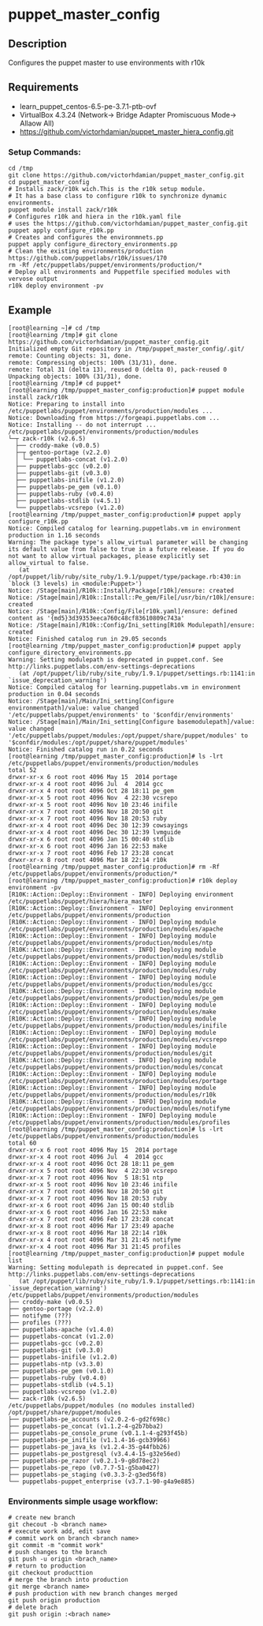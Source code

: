 # puppet_master_config

Description
-----------
Configures the puppet master to use environments with r10k

Requirements
------------

  - learn_puppet_centos-6.5-pe-3.7.1-ptb-ovf
  - VirtualBox 4.3.24 (Network-> Bridge Adapter Promiscuous Mode-> Allaow All)
  - https://github.com/victorhdamian/puppet_master_hiera_config.git

### Setup Commands:

    cd /tmp
    git clone https://github.com/victorhdamian/puppet_master_config.git
    cd puppet_master_config
    # Installs zack/r10k wich.This is the r10k setup module. 
    # It has a base class to configure r10k to synchronize dynamic environments. 
    puppet module install zack/r10k
    # Configures r10k and hiera in the r10k.yaml file
    # uses the https://github.com/victorhdamian/puppet_master_config.git
    puppet apply configure_r10k.pp
    # Creates and configures the environmnets.pp
    puppet apply configure_directory_environments.pp
    # Clean the existing environments/production https://github.com/puppetlabs/r10k/issues/170
    rm -Rf /etc/puppetlabs/puppet/environments/production/*
    # Deploy all environments and Puppetfile specified modules with vervose output 
    r10k deploy environment -pv


Example
-------

    [root@learning ~]# cd /tmp
    [root@learning /tmp]# git clone https://github.com/victorhdamian/puppet_master_config.git
    Initialized empty Git repository in /tmp/puppet_master_config/.git/
    remote: Counting objects: 31, done.
    remote: Compressing objects: 100% (31/31), done.
    remote: Total 31 (delta 13), reused 0 (delta 0), pack-reused 0
    Unpacking objects: 100% (31/31), done.
    [root@learning /tmp]# cd puppet*
    [root@learning /tmp/puppet_master_config:production]# puppet module install zack/r10k
    Notice: Preparing to install into /etc/puppetlabs/puppet/environments/production/modules ...
    Notice: Downloading from https://forgeapi.puppetlabs.com ...
    Notice: Installing -- do not interrupt ...
    /etc/puppetlabs/puppet/environments/production/modules
    └─┬ zack-r10k (v2.6.5)
      ├── croddy-make (v0.0.5)
      ├─┬ gentoo-portage (v2.2.0)
      │ └── puppetlabs-concat (v1.2.0)
      ├── puppetlabs-gcc (v0.2.0)
      ├── puppetlabs-git (v0.3.0)
      ├── puppetlabs-inifile (v1.2.0)
      ├── puppetlabs-pe_gem (v0.1.0)
      ├── puppetlabs-ruby (v0.4.0)
      ├── puppetlabs-stdlib (v4.5.1)
      └── puppetlabs-vcsrepo (v1.2.0)
    [root@learning /tmp/puppet_master_config:production]# puppet apply configure_r10k.pp
    Notice: Compiled catalog for learning.puppetlabs.vm in environment production in 1.16 seconds
    Warning: The package type's allow_virtual parameter will be changing its default value from false to true in a future release. If you do not want to allow virtual packages, please explicitly set allow_virtual to false.
       (at /opt/puppet/lib/ruby/site_ruby/1.9.1/puppet/type/package.rb:430:in `block (3 levels) in <module:Puppet>')
    Notice: /Stage[main]/R10k::Install/Package[r10k]/ensure: created
    Notice: /Stage[main]/R10k::Install::Pe_gem/File[/usr/bin/r10k]/ensure: created
    Notice: /Stage[main]/R10k::Config/File[r10k.yaml]/ensure: defined content as '{md5}3d39353eeca760c48cf83610809c743a'
    Notice: /Stage[main]/R10k::Config/Ini_setting[R10k Modulepath]/ensure: created
    Notice: Finished catalog run in 29.05 seconds
    [root@learning /tmp/puppet_master_config:production]# puppet apply configure_directory_environments.pp
    Warning: Setting modulepath is deprecated in puppet.conf. See http://links.puppetlabs.com/env-settings-deprecations
       (at /opt/puppet/lib/ruby/site_ruby/1.9.1/puppet/settings.rb:1141:in `issue_deprecation_warning')
    Notice: Compiled catalog for learning.puppetlabs.vm in environment production in 0.04 seconds
    Notice: /Stage[main]/Main/Ini_setting[Configure environmentpath]/value: value changed '/etc/puppetlabs/puppet/environments' to '$confdir/environments'
    Notice: /Stage[main]/Main/Ini_setting[Configure basemodulepath]/value: value changed '/etc/puppetlabs/puppet/modules:/opt/puppet/share/puppet/modules' to '$confdir/modules:/opt/puppet/share/puppet/modules'
    Notice: Finished catalog run in 0.22 seconds
    [root@learning /tmp/puppet_master_config:production]# ls -lrt /etc/puppetlabs/puppet/environments/production/modules
    total 52
    drwxr-xr-x 6 root root 4096 May 15  2014 portage
    drwxr-xr-x 4 root root 4096 Jul  4  2014 gcc
    drwxr-xr-x 4 root root 4096 Oct 28 18:11 pe_gem
    drwxr-xr-x 5 root root 4096 Nov  4 22:30 vcsrepo
    drwxr-xr-x 5 root root 4096 Nov 10 23:46 inifile
    drwxr-xr-x 7 root root 4096 Nov 18 20:50 git
    drwxr-xr-x 7 root root 4096 Nov 18 20:53 ruby
    drwxr-xr-x 4 root root 4096 Dec 30 12:39 cowsayings
    drwxr-xr-x 4 root root 4096 Dec 30 12:39 lvmguide
    drwxr-xr-x 6 root root 4096 Jan 15 00:40 stdlib
    drwxr-xr-x 6 root root 4096 Jan 16 22:53 make
    drwxr-xr-x 7 root root 4096 Feb 17 23:28 concat
    drwxr-xr-x 8 root root 4096 Mar 18 22:14 r10k
    [root@learning /tmp/puppet_master_config:production]# rm -Rf /etc/puppetlabs/puppet/environments/production/*
    [root@learning /tmp/puppet_master_config:production]# r10k deploy environment -pv
    [R10K::Action::Deploy::Environment - INFO] Deploying environment /etc/puppetlabs/puppet/hiera/hiera_master
    [R10K::Action::Deploy::Environment - INFO] Deploying environment /etc/puppetlabs/puppet/environments/production
    [R10K::Action::Deploy::Environment - INFO] Deploying module /etc/puppetlabs/puppet/environments/production/modules/apache
    [R10K::Action::Deploy::Environment - INFO] Deploying module /etc/puppetlabs/puppet/environments/production/modules/ntp
    [R10K::Action::Deploy::Environment - INFO] Deploying module /etc/puppetlabs/puppet/environments/production/modules/stdlib
    [R10K::Action::Deploy::Environment - INFO] Deploying module /etc/puppetlabs/puppet/environments/production/modules/ruby
    [R10K::Action::Deploy::Environment - INFO] Deploying module /etc/puppetlabs/puppet/environments/production/modules/gcc
    [R10K::Action::Deploy::Environment - INFO] Deploying module /etc/puppetlabs/puppet/environments/production/modules/pe_gem
    [R10K::Action::Deploy::Environment - INFO] Deploying module /etc/puppetlabs/puppet/environments/production/modules/make
    [R10K::Action::Deploy::Environment - INFO] Deploying module /etc/puppetlabs/puppet/environments/production/modules/inifile
    [R10K::Action::Deploy::Environment - INFO] Deploying module /etc/puppetlabs/puppet/environments/production/modules/vcsrepo
    [R10K::Action::Deploy::Environment - INFO] Deploying module /etc/puppetlabs/puppet/environments/production/modules/git
    [R10K::Action::Deploy::Environment - INFO] Deploying module /etc/puppetlabs/puppet/environments/production/modules/concat
    [R10K::Action::Deploy::Environment - INFO] Deploying module /etc/puppetlabs/puppet/environments/production/modules/portage
    [R10K::Action::Deploy::Environment - INFO] Deploying module /etc/puppetlabs/puppet/environments/production/modules/r10k
    [R10K::Action::Deploy::Environment - INFO] Deploying module /etc/puppetlabs/puppet/environments/production/modules/notifyme
    [R10K::Action::Deploy::Environment - INFO] Deploying module /etc/puppetlabs/puppet/environments/production/modules/profiles
    [root@learning /tmp/puppet_master_config:production]# ls -lrt /etc/puppetlabs/puppet/environments/production/modules
    total 60
    drwxr-xr-x 6 root root 4096 May 15  2014 portage
    drwxr-xr-x 4 root root 4096 Jul  4  2014 gcc
    drwxr-xr-x 4 root root 4096 Oct 28 18:11 pe_gem
    drwxr-xr-x 5 root root 4096 Nov  4 22:30 vcsrepo
    drwxr-xr-x 7 root root 4096 Nov  5 18:51 ntp
    drwxr-xr-x 5 root root 4096 Nov 10 23:46 inifile
    drwxr-xr-x 7 root root 4096 Nov 18 20:50 git
    drwxr-xr-x 7 root root 4096 Nov 18 20:53 ruby
    drwxr-xr-x 6 root root 4096 Jan 15 00:40 stdlib
    drwxr-xr-x 6 root root 4096 Jan 16 22:53 make
    drwxr-xr-x 7 root root 4096 Feb 17 23:28 concat
    drwxr-xr-x 8 root root 4096 Mar 17 23:49 apache
    drwxr-xr-x 8 root root 4096 Mar 18 22:14 r10k
    drwxr-xr-x 4 root root 4096 Mar 31 21:45 notifyme
    drwxr-xr-x 4 root root 4096 Mar 31 21:45 profiles
    [root@learning /tmp/puppet_master_config:production]# puppet module list
    Warning: Setting modulepath is deprecated in puppet.conf. See http://links.puppetlabs.com/env-settings-deprecations
       (at /opt/puppet/lib/ruby/site_ruby/1.9.1/puppet/settings.rb:1141:in `issue_deprecation_warning')
    /etc/puppetlabs/puppet/environments/production/modules
    ├── croddy-make (v0.0.5)
    ├── gentoo-portage (v2.2.0)
    ├── notifyme (???)
    ├── profiles (???)
    ├── puppetlabs-apache (v1.4.0)
    ├── puppetlabs-concat (v1.2.0)
    ├── puppetlabs-gcc (v0.2.0)
    ├── puppetlabs-git (v0.3.0)
    ├── puppetlabs-inifile (v1.2.0)
    ├── puppetlabs-ntp (v3.3.0)
    ├── puppetlabs-pe_gem (v0.1.0)
    ├── puppetlabs-ruby (v0.4.0)
    ├── puppetlabs-stdlib (v4.5.1)
    ├── puppetlabs-vcsrepo (v1.2.0)
    └── zack-r10k (v2.6.5)
    /etc/puppetlabs/puppet/modules (no modules installed)
    /opt/puppet/share/puppet/modules
    ├── puppetlabs-pe_accounts (v2.0.2-6-gd2f698c)
    ├── puppetlabs-pe_concat (v1.1.2-4-g2b7bba2)
    ├── puppetlabs-pe_console_prune (v0.1.1-4-g293f45b)
    ├── puppetlabs-pe_inifile (v1.1.4-16-gcb39966)
    ├── puppetlabs-pe_java_ks (v1.2.4-35-g44fbb26)
    ├── puppetlabs-pe_postgresql (v3.4.4-15-g32e56ed)
    ├── puppetlabs-pe_razor (v0.2.1-9-g8d78ec2)
    ├── puppetlabs-pe_repo (v0.7.7-51-g5ba0427)
    ├── puppetlabs-pe_staging (v0.3.3-2-g3ed56f8)
    └── puppetlabs-puppet_enterprise (v3.7.1-90-g4a9e885)
    
### Environments simple usage workflow:

    # create new branch
    git checout -b <branch name>
    # execute work add, edit save
    # commit work on branch <branch name>
    git commit -m "commit work"
    # push changes to the branch
    git push -u origin <brach_name>
    # return to production
    git checkout producttion
    # merge the branch into production
    git merge <branch name>
    # push production with new branch changes merged
    git push origin production
    # delete brach
    git push origin :<brach name>

      

